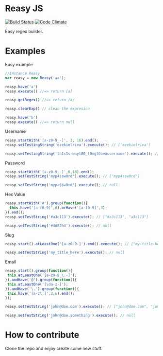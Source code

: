 Reasy JS
=====
[![Build Status](https://travis-ci.org/ezekielriva/reasy.svg?branch=master)](https://travis-ci.org/ezekielriva/reasy)
[![Code Climate](https://codeclimate.com/github/ezekielriva/reasy.png)](https://codeclimate.com/github/ezekielriva/reasy)

Easy regex builder.

Examples
========

Easy example
```javascript
//Instance Reasy
var reasy = new Reasy('aa');

reasy.have('a')
reasy.execute() //=> return [a]

reasy.getRegex() //=> return /a/

reasy.clearExp() // clean the expresion

reasy.have('b')
reasy.execute() //=> return null

```

Username
```javascript
reasy.startWith('[a-z0-9_-]', 3, 16).end();
reasy.setTestingString('ezekielriva').execute(); // ['ezekielriva']

reasy.setTestingString('th1s1s-wayt00_l0ngt0beausername').execute(); // null
```

Password
```javascript
reasy.startWith('[a-z0-9_-]',6,18).end();
reasy.setTestString('myp4ssw0rd').execute(); // ['myp4ssw0rd']

reasy.setTestString('mypa$$w0rd').execute(); // null
```

Hex Value
```javascript
reasy.startWith('#').group(function(){
  this.have('[a-f0-9]',6).orHave('[a-f0-9]',3);
}).end();
reasy.setTestString('#a3c113').execute(); // ["#a3c113", "a3c113"]

reasy.setTestString('#4d82h4').execute(); // null
```

Slug
```javascript
reasy.start().atLeastOne('[a-z0-9-]').end().execute(); // ["my-title-here"]

reasy.setTestString('my_title_here').execute(); // null
```

Email
```javascript
reasy.start().group(function(){
 this.atLeastOne('[a-z0-9_\.-]');
}).andHave('@').group(function(){
 this.atLeastOne('[\da-z-]');
}).andHave('\.').group(function(){
 this.have('[a-z\.]',2,6).end();
});

reasy.setTestString('john@doe.com').execute(); // ["john@doe.com", "john", "doe", "com"]

reasy.setTestString('john@doe.something').execute(); // null

```
How to contribute
=====

Clone the repo and enjoy create some new stuff.

